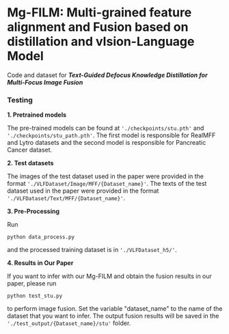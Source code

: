 # Mg-FILM: Multi-grained feature alignment and Fusion based on distillation and vIsion-Language Model
Code and dataset for ***Text-Guided Defocus Knowledge Distillation for Multi-Focus Image Fusion***
### Testing

**1. Pretrained models**

The pre-trained models can be found at ``'./checkpoints/stu.pth'`` and ``'./checkpoints/stu_path.pth'``. The first model is responsible for RealMFF and Lytro datasets and the second model is responsible for Pancreatic Cancer dataset.

**2. Test datasets**

The images of the test dataset used in the paper were provided in the format ``'./VLFDataset/Image/MFF/{Dataset_name}'``.
The texts of the test dataset used in the paper were provided in the format ``'./VLFDataset/Text/MFF/{Dataset_name}'``.

**3. Pre-Processing**

Run 
```
python data_process.py
``` 
and the processed training dataset is in ``'./VLFDataset_h5/'``.

**4. Results in Our Paper**

If you want to infer with our Mg-FILM and obtain the fusion results in our paper, please run 
```
python test_stu.py
``` 
to perform image fusion. Set the variable "dataset_name" to the name of the dataset that you want to infer. The output fusion results will be saved in the ``'./test_output/{Dataset_name}/stu'``  folder.
